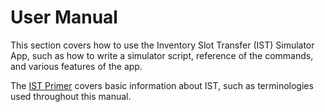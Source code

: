 # User Manual

This section covers how to use the Inventory Slot Transfer (IST) Simulator App,
such as how to write a simulator script, reference of the commands,
and various features of the app.

The [IST Primer](./ist_primer.md) covers basic information about
IST, such as terminologies used throughout this manual.
